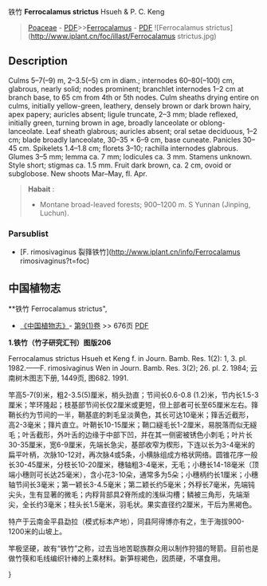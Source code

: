 铁竹 **Ferrocalamus strictus** Hsueh & P. C. Keng

> [Poaceae](http://www.iplant.cn/info/Poaceae?t=foc) - [PDF](http://www.iplant.cn/foc/pdf/Poaceae.pdf)>>[Ferrocalamus](http://www.iplant.cn/info/Ferrocalamus?t=foc) - [PDF](http://www.iplant.cn/foc/pdf/Ferrocalamus.pdf)
![Ferrocalamus strictus](http://www.iplant.cn/foc/illast/Ferrocalamus strictus.jpg)

## Description

Culms 5–7(–9) m, 2–3.5(–5) cm in diam.; internodes 60–80(–100) cm, glabrous, nearly solid; nodes prominent; branchlet internodes 1–2 cm at branch base, to 65 cm from 4th or 5th nodes. Culm sheaths drying entire on culms, initially yellow-green, leathery, densely brown or dark brown hairy, apex papery; auricles absent; ligule truncate, 2–3 mm; blade reflexed, initially green, turning brown in age, broadly lanceolate or oblong-lanceolate. Leaf sheath glabrous; auricles absent; oral setae deciduous, 1–2 cm; blade broadly lanceolate, 30–35 × 6–9 cm, base cuneate. Panicles 30–45 cm. Spikelets 1.4–1.8 cm; florets 3–10; rachilla internodes glabrous. Glumes 3–5 mm; lemma ca. 7 mm; lodicules ca. 3 mm. Stamens unknown. Style short; stigmas ca. 1.5 mm. Fruit dark brown, ca. 2 cm, ovoid or subglobose. New shoots Mar–May, fl. Apr.


> **Habait** : 
>* Montane broad-leaved forests; 900–1200 m. S Yunnan (Jinping, Luchun).

### Parsublist

* [F.  rimosivaginus  裂箨铁竹](http://www.iplant.cn/info/Ferrocalamus rimosivaginus?t=foc)

## 中国植物志

**铁竹 Ferrocalamus strictus",

* [《中国植物志》](http://www.iplant.cn/frps)- [第9(1)卷](http://www.iplant.cn/frps/vol/9(1)) >> 676页 [PDF](http://www.iplant.cn/frps/pdf/9(1)/676.pdf)


**1.铁竹（竹子研究汇刊）图版206**

Ferrocalamus strictus Hsueh et Keng f. in Journ. Bamb. Res. 1(2): 1, 3. pl. 1982.——F. rimosivaginus Wen in Journ. Bamb. Res. 3(2); 26. pl. 2. 1984; 云南树木图志下册, 1449页, 图682. 1991.

竿高5-7(9)米，粗2-3.5(5)厘米，梢头劲直；节间长0.6-0.8 (1.2)米，节内长1.5-3厘米；竿环隆起；枝基部节间长仅2厘米或更短，但上部者可长至65厘米左右。箨鞘长约为节间的一半，鞘基底的刺毛呈淡黄色，其长可达10毫米；箨舌近截形，高2-3毫米；箨片直立。叶鞘长10-15厘米；鞘口繸毛长1-2厘米，易脱落而似无繸毛；叶舌截形，外叶舌的边缘于中部下凹，并在其一侧密被锈色小刺毛；叶片长30-35厘米，宽6-9厘米，先端长急尖，基部收窄为楔形，下连以长为3-4毫米的扁平叶柄，次脉10-12对，再次脉4或5条，小横脉组成方格状网络。圆锥花序一般长30-45厘米，分枝长10-20厘米，穗轴粗3-4毫米，无毛；小穗长14-18毫米（顶端小穗则可长达25毫米），含小花3-10朵，通常多为5朵；小穗柄约长1厘米；小穗轴节间长3毫米；第一颖长3-4.5毫米；第二颖长约5毫米；外稃长7毫米，先端钝尖头，生有显著的微毛；内稃背部具2脊所成的浅纵沟槽；鳞被三角形，先端渐尖，全长约3毫米；柱头长1.5毫米，羽毛状。果实直径约2厘米，干后为黑褐色。

特产于云南金平县勐拉（模式标本产地），同县阿得博亦有之，生于海拔900-1200米的山坡上。

竿极坚硬，故有“铁竹”之称，过去当地苦聪族群众用以制作狩猎的弩箭。目前也是做竹筷和毛线编织针棒的上乘材料。新笋棕褐色，因质硬，不堪食用。

}